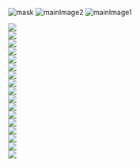 




![mask](https://github.com/user-attachments/assets/5434171b-10d9-4607-a9a9-db21e2b627ed)
![mainImage2](https://github.com/user-attachments/assets/06dc07e6-ff3f-4fca-916a-f397c1eb9c62)
![mainImage1](https://github.com/user-attachments/assets/be5c50e9-90d7-480e-8784-d7bee055fc56)






<div class="carousel2">
<div class="inner">
<div class="left"><img src="images/larrow.png"></div>
<div class="middle">
<div class="swiper-slide"><img src="images/palm.png"></div>
      <div class="swiper-slide"><img src="images/sony.png"></div>
      <div class="swiper-slide"><img src="images/boss.png"></div>
      <div class="swiper-slide"><img src="images/apple.png"></div>
      <div class="swiper-slide"><img src="images/adidas.png"></div>
      <div class="swiper-slide"><img src="images/bmw.png"></div>
      <div class="swiper-slide"><img src="images/puma.png"></div>
      <div class="swiper-slide"><img src="images/volkswagen.png"></div>
      <div class="swiper-slide"><img src="images/ibm.png"></div>
      <div class="swiper-slide"><img src="images/google.png"></div>
      <div class="swiper-slide"><img src="images/rolex.png"></div>
      <div class="swiper-slide"><img src="images/instagram.png"></div>
      <div class="swiper-slide"><img src="images/youtube.png"></div>
      <div class="swiper-slide"><img src="images/mahindra.png"></div>
      <div class="swiper-slide"><img src="images/tata.png"></div>
</div>
<div class="right"><img src="images/rarrow.png"></div>
</div>
</div>

